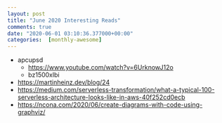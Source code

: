 ```yaml
---
layout: post
title: "June 2020 Interesting Reads"
comments: true
date: "2020-06-01 03:10:36.377000+00:00"
categories:  [monthly-awesome]
---
```





* apcupsd
    * https://www.youtube.com/watch?v=6UrknowJ12o
    * bz1500xlbi
* https://martinheinz.dev/blog/24
* https://medium.com/serverless-transformation/what-a-typical-100-serverless-architecture-looks-like-in-aws-40f252cd0ecb
* https://ncona.com/2020/06/create-diagrams-with-code-using-graphviz/